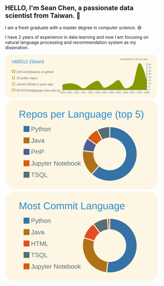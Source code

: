 ## HELLO, I'm Sean Chen, a passionate data scientist from Taiwan.  👋

I am a fresh graduate with a master degree in computer science. 😄

I have 2 years of experience in data learning and now I am focusing on natural language processing and recommendation system as my disseration.

![](https://raw.githubusercontent.com/n60512/n60512/master/profile-summary-card-output/solarized/0-profile-details.svg)
![](https://raw.githubusercontent.com/n60512/n60512/master/profile-summary-card-output/solarized/1-repos-per-language.svg)
![](https://raw.githubusercontent.com/n60512/n60512/master/profile-summary-card-output/solarized/2-most-commit-language.svg)


<!--
**n60512/n60512** is a ✨ _special_ ✨ repository because its `README.md` (this file) appears on your GitHub profile.

Here are some ideas to get you started:

- 🔭 I’m currently working on ...
- 🌱 I’m currently learning ...
- 👯 I’m looking to collaborate on ...
- 🤔 I’m looking for help with ...
- 💬 Ask me about ...
- 📫 How to reach me: ...
- 😄 Pronouns: ...
- ⚡ Fun fact: ...
-->
